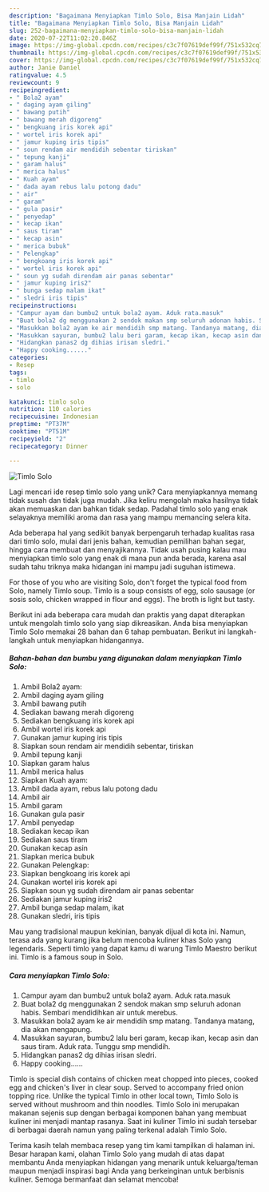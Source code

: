 ```yaml
---
description: "Bagaimana Menyiapkan Timlo Solo, Bisa Manjain Lidah"
title: "Bagaimana Menyiapkan Timlo Solo, Bisa Manjain Lidah"
slug: 252-bagaimana-menyiapkan-timlo-solo-bisa-manjain-lidah
date: 2020-07-22T11:02:20.846Z
image: https://img-global.cpcdn.com/recipes/c3c7f07619def99f/751x532cq70/timlo-solo-foto-resep-utama.jpg
thumbnail: https://img-global.cpcdn.com/recipes/c3c7f07619def99f/751x532cq70/timlo-solo-foto-resep-utama.jpg
cover: https://img-global.cpcdn.com/recipes/c3c7f07619def99f/751x532cq70/timlo-solo-foto-resep-utama.jpg
author: Janie Daniel
ratingvalue: 4.5
reviewcount: 9
recipeingredient:
- " Bola2 ayam"
- " daging ayam giling"
- " bawang putih"
- " bawang merah digoreng"
- " bengkuang iris korek api"
- " wortel iris korek api"
- " jamur kuping iris tipis"
- " soun rendam air mendidih sebentar tiriskan"
- " tepung kanji"
- " garam halus"
- " merica halus"
- " Kuah ayam"
- " dada ayam rebus lalu potong dadu"
- " air"
- " garam"
- " gula pasir"
- " penyedap"
- " kecap ikan"
- " saus tiram"
- " kecap asin"
- " merica bubuk"
- " Pelengkap"
- " bengkoang iris korek api"
- " wortel iris korek api"
- " soun yg sudah direndam air panas sebentar"
- " jamur kuping iris2"
- " bunga sedap malam ikat"
- " sledri iris tipis"
recipeinstructions:
- "Campur ayam dan bumbu2 untuk bola2 ayam. Aduk rata.masuk"
- "Buat bola2 dg menggunakan 2 sendok makan smp seluruh adonan habis. Sembari mendidihkan air untuk merebus."
- "Masukkan bola2 ayam ke air mendidih smp matang. Tandanya matang, dia akan mengapung."
- "Masukkan sayuran, bumbu2 lalu beri garam, kecap ikan, kecap asin dan saus tiram. Aduk rata. Tunggu smp mendidih."
- "Hidangkan panas2 dg dihias irisan sledri."
- "Happy cooking......"
categories:
- Resep
tags:
- timlo
- solo

katakunci: timlo solo 
nutrition: 110 calories
recipecuisine: Indonesian
preptime: "PT37M"
cooktime: "PT51M"
recipeyield: "2"
recipecategory: Dinner

---
```



![Timlo Solo](https://img-global.cpcdn.com/recipes/c3c7f07619def99f/751x532cq70/timlo-solo-foto-resep-utama.jpg)

Lagi mencari ide resep timlo solo yang unik? Cara menyiapkannya memang tidak susah dan tidak juga mudah. Jika keliru mengolah maka hasilnya tidak akan memuaskan dan bahkan tidak sedap. Padahal timlo solo yang enak selayaknya memiliki aroma dan rasa yang mampu memancing selera kita.

Ada beberapa hal yang sedikit banyak berpengaruh terhadap kualitas rasa dari timlo solo, mulai dari jenis bahan, kemudian pemilihan bahan segar, hingga cara membuat dan menyajikannya. Tidak usah pusing kalau mau menyiapkan timlo solo yang enak di mana pun anda berada, karena asal sudah tahu triknya maka hidangan ini mampu jadi suguhan istimewa.

For those of you who are visiting Solo, don&#39;t forget the typical food from Solo, namely Timlo soup. Timlo is a soup consists of egg, solo sausage (or sosis solo, chicken wrapped in flour and eggs). The broth is light but tasty.


Berikut ini ada beberapa cara mudah dan praktis yang dapat diterapkan untuk mengolah timlo solo yang siap dikreasikan. Anda bisa menyiapkan Timlo Solo memakai 28 bahan dan 6 tahap pembuatan. Berikut ini langkah-langkah untuk menyiapkan hidangannya.

<!--inarticleads1-->

##### Bahan-bahan dan bumbu yang digunakan dalam menyiapkan Timlo Solo:

1. Ambil  Bola2 ayam:
1. Ambil  daging ayam giling
1. Ambil  bawang putih
1. Sediakan  bawang merah digoreng
1. Sediakan  bengkuang iris korek api
1. Ambil  wortel iris korek api
1. Gunakan  jamur kuping iris tipis
1. Siapkan  soun rendam air mendidih sebentar, tiriskan
1. Ambil  tepung kanji
1. Siapkan  garam halus
1. Ambil  merica halus
1. Siapkan  Kuah ayam:
1. Ambil  dada ayam, rebus lalu potong dadu
1. Ambil  air
1. Ambil  garam
1. Gunakan  gula pasir
1. Ambil  penyedap
1. Sediakan  kecap ikan
1. Sediakan  saus tiram
1. Gunakan  kecap asin
1. Siapkan  merica bubuk
1. Gunakan  Pelengkap:
1. Siapkan  bengkoang iris korek api
1. Gunakan  wortel iris korek api
1. Siapkan  soun yg sudah direndam air panas sebentar
1. Sediakan  jamur kuping iris2
1. Ambil  bunga sedap malam, ikat
1. Gunakan  sledri, iris tipis


Mau yang tradisional maupun kekinian, banyak dijual di kota ini. Namun, terasa ada yang kurang jika belum mencoba kuliner khas Solo yang legendaris. Seperti timlo yang dapat kamu di warung Timlo Maestro berikut ini. Timlo is a famous soup in Solo. 

<!--inarticleads2-->

##### Cara menyiapkan Timlo Solo:

1. Campur ayam dan bumbu2 untuk bola2 ayam. Aduk rata.masuk
1. Buat bola2 dg menggunakan 2 sendok makan smp seluruh adonan habis. Sembari mendidihkan air untuk merebus.
1. Masukkan bola2 ayam ke air mendidih smp matang. Tandanya matang, dia akan mengapung.
1. Masukkan sayuran, bumbu2 lalu beri garam, kecap ikan, kecap asin dan saus tiram. Aduk rata. Tunggu smp mendidih.
1. Hidangkan panas2 dg dihias irisan sledri.
1. Happy cooking......


Timlo is special dish contains of chicken meat chopped into pieces, cooked egg and chicken&#39;s liver in clear soup. Served to accompany fried onion topping rice. Unlike the typical Timlo in other local town, Timlo Solo is served without mushroom and thin noodles. Timlo Solo ini merupakan makanan sejenis sup dengan berbagai komponen bahan yang membuat kuliner ini menjadi mantap rasanya. Saat ini kuliner Timlo ini sudah tersebar di berbagai daerah namun yang paling terkenal adalah Timlo Solo. 

Terima kasih telah membaca resep yang tim kami tampilkan di halaman ini. Besar harapan kami, olahan Timlo Solo yang mudah di atas dapat membantu Anda menyiapkan hidangan yang menarik untuk keluarga/teman maupun menjadi inspirasi bagi Anda yang berkeinginan untuk berbisnis kuliner. Semoga bermanfaat dan selamat mencoba!
